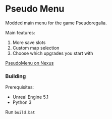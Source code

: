 # Pseudo Menu

Modded main menu for the game Pseudoregalia.

Main features:

1. More save slots
1. Custom map selection
1. Choose which upgrades you start with

[PseudoMenu on Nexus](https://www.nexusmods.com/pseudoregalia/mods/36)

### Building

Prerequisites:

- Unreal Engine 5.1
- Python 3

Run `build.bat`
